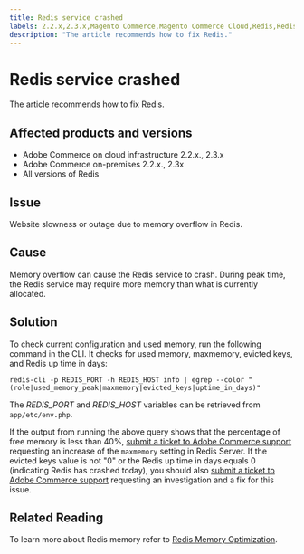 ```yaml
---
title: Redis service crashed
labels: 2.2.x,2.3.x,Magento Commerce,Magento Commerce Cloud,Redis,Redis crashed,how to,low memory,overflow,Adobe Commerce,cloud infrastructure,on-premises
description: "The article recommends how to fix Redis."
---
```


# Redis service crashed

The article recommends how to fix Redis.

## Affected products and versions

* Adobe Commerce on cloud infrastructure 2.2.x., 2.3.x
* Adobe Commerce on-premises 2.2.x., 2.3x
* All versions of Redis

## Issue

Website slowness or outage due to memory overflow in Redis.

## Cause

Memory overflow can cause the Redis service to crash. During peak time, the Redis service may require more memory than what is currently allocated.

## Solution

To check current configuration and used memory, run the following command in the CLI. It checks for used memory, maxmemory, evicted keys, and Redis up time in days:

```clike
redis-cli -p REDIS_PORT -h REDIS_HOST info | egrep --color "(role|used_memory_peak|maxmemory|evicted_keys|uptime_in_days)"
```

The *REDIS\_PORT* and *REDIS\_HOST* variables can be retrieved from `app/etc/env.php`.

If the output from running the above query shows that the percentage of free memory is less than 40%, [submit a ticket to Adobe Commerce support](https://experienceleague.adobe.com/docs/commerce-knowledge-base/kb/help-center-guide/magento-help-center-user-guide.html#submit-ticket) requesting an increase of the `maxmemory` setting in Redis Server. If the evicted keys value is not "0" or the Redis up time in days equals 0 (indicating Redis has crashed today), you should also [submit a ticket to Adobe Commerce support](https://experienceleague.adobe.com/docs/commerce-knowledge-base/kb/help-center-guide/magento-help-center-user-guide.html#submit-ticket) requesting an investigation and a fix for this issue.

## Related Reading

To learn more about Redis memory refer to [Redis Memory Optimization](https://redis.io/topics/memory-optimization).